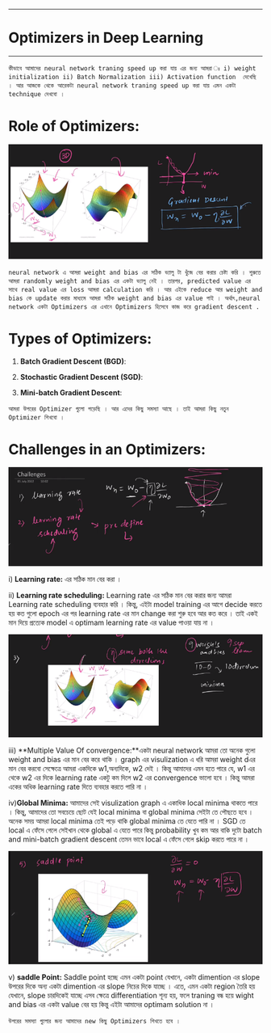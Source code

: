 
---

# Optimizers in Deep Learning

---


` কীভাবে আমাদের neural network traning speed up করা যায় এর জন্য আমরা ঃ i) weight initialization ii) Batch Normalization iii) Activation function  দেখেছি । আর আজকে থেকে আরেকটা neural network traning speed up করা যায় এমন একটা technique দেখবো ।  `


# Role of Optimizers:

![Alt text](image-160.png)

`neural network এ আমরা weight and bias এর সঠিক ভ্যালু টা খুঁজে বের করার চেষ্টা করি । শুরুতে আমরা randomly weight and bias এর একটা ভ্যালু নেই । তারপর, predicted value এর সাথে real value এর loss আমরা calculation করি । আর এইকে reduce আর weight and bias কে update করার মাধ্যমে আমরা সঠিক weight and bias এর value পাই । অর্থাৎ,neural network একটা Optimizers এর এখানে Optimizers হিসেবে কাজ করে gradient descent . `

# Types of Optimizers:

1. **Batch Gradient Descent (BGD)**:

2. **Stochastic Gradient Descent (SGD)**:

3. **Mini-batch Gradient Descent**:
   
`আমরা উপরের Optimizer গুলো পড়েছি । আর এদের কিছু সমস্যা আছে । তাই আমরা কিছু নতুন Optimizer শিখবো । `

# Challenges in an Optimizers:

![Alt text](image-161.png)

i) **Learning rate:** এর সঠিক মান বের করা । 

ii) **Learning rate scheduling:** Learning rate এর সঠিক মান বের করার জন্য আমরা Learning rate scheduling ব্যবহার করি । কিন্তু, এইটা model training এর আগে decide করতে হয় কত গুলো epoch এর পর learning rate এর মান change করা শুরু হবে আর কত করে । তাই একই মান দিয়ে প্রত্যেক model এ optimam learning rate এর value পাওয়া যায় না  । 

![Alt text](image-162.png)


iii) **Multiple Value Of convergence:**একটা neural network আমরা তো অনেক গুলো weight and bias এর মান বের করে থাকি । graph এর visulization এ ধরি আমরা weight dএর মান বের করবো সেক্ষেত্রে আমরা একদিকে w1,অন্যদিকে, w2 দেই । কিন্তু আমাদের এমন হতে পারে যে, w1 এর থেকে w2 এর দিকে  learning rate একটু কম দিলে w2 এর convergence ভালো হবে । কিন্তু আমরা একের অধিক learning rate দিতে ব্যবহার করতে পারি না । 

iv)**Global Minima:** আমাদের সেই visulization graph এ একাধিক local minima থাকতে পারে । কিন্তু, আমাদের তো সবচেয়ে ছোট যেই local minima বা global minima সেইটা তে পৌছতে হবে । অনেক সময় আমরা local minima তেই পড়ে থাকি global minima তে যেতে পারি না । SGD তে local এ ফেঁসে গেলে সেইখান থেকে global এ যেতে পারে কিন্তু probability খুব কম আর বাকি দুটো batch and mini-batch gradient descent তেমন ভাবে local এ ফেঁসে গেলে skip করতে পারে না । 


![Alt text](image-163.png)

v) **saddle Point:** Saddle point হচ্ছে এমন একটা point যেখানে, একটা dimention এর slope উপরের দিকে অন্য একটা dimention এর slope নিচের দিকে যাচ্ছে । এতে, এমন একটা region তৈরি হয় যেখানে, slope চারদিকেই যাচ্ছে এসব ক্ষেত্রে differentiation শূন্য হয়, ফলে traning বন্ধ হয়ে wight and bias এর একটা value বের হয় কিন্তু এইটা আমাদের optimam solution না । 


`উপরের সমস্যা গুলোর জন্য আমাদের new কিছু Optimizers শিখতে হবে । ` 


